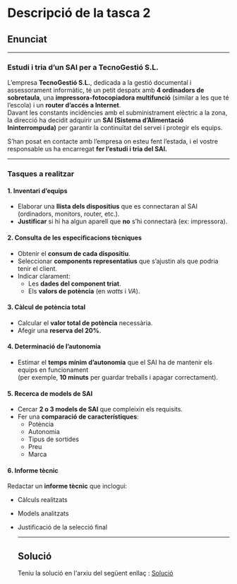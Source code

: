# Descripció de la tasca 2
## Enunciat

---

### Estudi i tria d’un SAI per a TecnoGestió S.L.

L’empresa **TecnoGestió S.L.**, dedicada a la gestió documental i assessorament informàtic, té un petit despatx amb **4 ordinadors de sobretaula**, una **impressora-fotocopiadora multifunció** (similar a les que té l’escola) i un **router d’accés a Internet**.  
Davant les constants incidències amb el subministrament elèctric a la zona, la direcció ha decidit adquirir un **SAI (Sistema d’Alimentació Ininterrompuda)** per garantir la continuïtat del servei i protegir els equips.

S’han posat en contacte amb l’empresa on esteu fent l’estada, i el vostre responsable us ha encarregat **fer l’estudi i tria del SAI.**

---

### Tasques a realitzar

#### 1. Inventari d’equips
- Elaborar una **llista dels dispositius** que es connectaran al SAI (ordinadors, monitors, router, etc.).
- **Justificar** si hi ha algun aparell que **no** s’hi connectarà (ex: impressora).

#### 2. Consulta de les especificacions tècniques
- Obtenir el **consum de cada dispositiu**.
- Seleccionar **components representatius** que s’ajustin als que podria tenir el client.
- Indicar clarament:
  - Les **dades del component triat**.
  - Els **valors de potència** (en *watts* i *VA*).

#### 3. Càlcul de potència total
- Calcular el **valor total de potència** necessària.
- Afegir una **reserva del 20%**.

#### 4. Determinació de l’autonomia
- Estimar el **temps mínim d’autonomia** que el SAI ha de mantenir els equips en funcionament  
  (per exemple, **10 minuts** per guardar treballs i apagar correctament).

#### 5. Recerca de models de SAI
- Cercar **2 o 3 models de SAI** que compleixin els requisits.
- Fer una **comparació de característiques**:
  - Potència  
  - Autonomia  
  - Tipus de sortides  
  - Preu  
  - Marca

#### 6. Informe tècnic
Redactar un **informe tècnic** que inclogui:
- Càlculs realitzats  
- Models analitzats  
- Justificació de la selecció final

  ---

  ## Solució

  Teniu la solució en l'arxiu del següent enllaç : [Solució](solucio.md)
